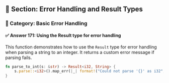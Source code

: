 ## 📘 Section: Error Handling and Result Types  
### 🔹 Category: Basic Error Handling  
#### ✅ Answer 171: Using the Result type for error handling

This function demonstrates how to use the `Result` type for error handling when parsing a string to an integer. It returns a custom error message if parsing fails.

```rust
fn parse_to_int(s: &str) -> Result<i32, String> {
    s.parse::<i32>().map_err(|_| format!("Could not parse '{}' as i32", s))
}
```
